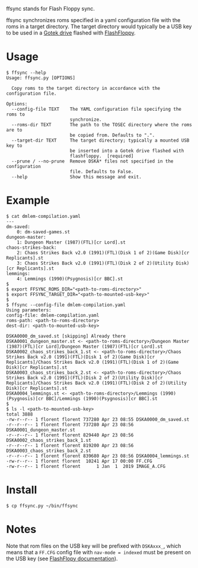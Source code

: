 ffsync stands for Flash Floppy sync.

ffsync synchronizes roms specified in a yaml configuration file with
the roms in a target directory.  The target directory would typically
be a USB key to be used in a [Gotek drive][1] flashed with
[FlashFloppy][2].

# Usage

```
$ ffsync --help
Usage: ffsync.py [OPTIONS]

  Copy roms to the target directory in accordance with the configuration file.

Options:
  --config-file TEXT    The YAML configuration file specifying the roms to
                        synchronize.
  --roms-dir TEXT       The path to the TOSEC directory where the roms are to
                        be copied from. Defaults to ".".
  --target-dir TEXT     The target directory; typically a mounted USB key to
                        be inserted into a Gotek drive flashed with
                        flashfloppy.  [required]
  --prune / --no-prune  Remove DSKA* files not specified in the configuration
                        file. Defaults to False.
  --help                Show this message and exit.
```

# Example

```
$ cat dmlem-compilation.yaml
---
dm-saved:
    0: dm-saved-games.st
dungeon-master:
    1: Dungeon Master (1987)(FTL)[cr Lord].st
chaos-strikes-back:
    2: Chaos Strikes Back v2.0 (1991)(FTL)(Disk 1 of 2)(Game Disk)[cr Replicants].st
    3: Chaos Strikes Back v2.0 (1991)(FTL)(Disk 2 of 2)(Utility Disk)[cr Replicants].st
lemmings:
    4: Lemmings (1990)(Psygnosis)[cr BBC].st
$
$ export FFSYNC_ROMS_DIR="<path-to-roms-directory>"
$ export FFSYNC_TARGET_DIR="<path-to-mounted-usb-key>"
$
$ ffsync --config-file dmlem-compilation.yaml
Using parameters:
config-file: dmlem-compilation.yaml
roms-path: <path-to-roms-directory>
dest-dir: <path-to-mounted-usb-key>

DSKA0000_dm_saved.st [skipping] Already there
DSKA0001_dungeon_master.st <- <path-to-roms-directory>/Dungeon Master (1987)(FTL)[cr Lord]/Dungeon Master (1987)(FTL)[cr Lord].st
DSKA0002_chaos_strikes_back_1.st <- <path-to-roms-directory>/Chaos Strikes Back v2.0 (1991)(FTL)(Disk 1 of 2)(Game Disk)[cr Replicants]/Chaos Strikes Back v2.0 (1991)(FTL)(Disk 1 of 2)(Game Disk)[cr Replicants].st
DSKA0003_chaos_strikes_back_2.st <- <path-to-roms-directory>/Chaos Strikes Back v2.0 (1991)(FTL)(Disk 2 of 2)(Utility Disk)[cr Replicants]/Chaos Strikes Back v2.0 (1991)(FTL)(Disk 2 of 2)(Utility Disk)[cr Replicants].st
DSKA0004_lemmings.st <- <path-to-roms-directory>/Lemmings (1990)(Psygnosis)[cr BBC]/Lemmings (1990)(Psygnosis)[cr BBC].st
$
$ ls -l <path-to-mounted-usb-key>
total 3888
-rw-r--r-- 1 florent florent 737280 Apr 23 08:55 DSKA0000_dm_saved.st
-r--r--r-- 1 florent florent 737280 Apr 23 08:56 DSKA0001_dungeon_master.st
-r--r--r-- 1 florent florent 829440 Apr 23 08:56 DSKA0002_chaos_strikes_back_1.st
-r--r--r-- 1 florent florent 819200 Apr 23 08:56 DSKA0003_chaos_strikes_back_2.st
-r--r--r-- 1 florent florent 839680 Apr 23 08:56 DSKA0004_lemmings.st
-rw-r--r-- 1 florent florent  10241 Apr 17 00:00 FF.CFG
-rw-r--r-- 1 florent florent      1 Jan  1  2019 IMAGE_A.CFG
```

# Install

```
$ cp ffsync.py ~/bin/ffsync
```

# Notes

Note that rom files on the USB key will be prefixed with `DSKAxxx_`,
which means that a `FF.CFG` config file with `nav-mode = indexed` must
be present on the USB key (see [FlashFlopy documentation][3]).

[1]: https://www.gotekemulator.com/
[2]: https://github.com/keirf/flashfloppy
[3]: https://github.com/keirf/flashfloppy/wiki/FF.CFG-Configuration-File
